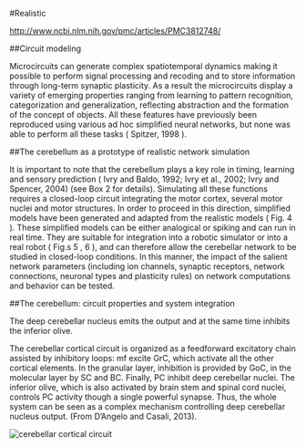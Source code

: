 #Realistic 

http://www.ncbi.nlm.nih.gov/pmc/articles/PMC3812748/

##Circuit modeling

Microcircuits can generate complex spatiotemporal dynamics making it possible to perform signal processing and recoding and to store information through long-term synaptic plasticity. As a result the microcircuits display a variety of emerging properties ranging from learning to pattern recognition, categorization and generalization, reflecting abstraction and the formation of the concept of objects. All these features have previously been reproduced using various ad hoc simplified neural networks, but none was able to perform all these tasks ( Spitzer, 1998 ).

##The cerebellum as a prototype of realistic network simulation

It is important to note that the cerebellum plays a key role in timing, learning and sensory prediction ( Ivry and Baldo, 1992; Ivry et al., 2002; Ivry and Spencer, 2004) (see Box 2 for details). Simulating all these functions requires a closed-loop circuit integrating the motor cortex, several motor nuclei and motor structures. In order to proceed in this direction, simplified models have been generated and adapted from the realistic models ( Fig. 4  ). These simplified models can be either analogical or spiking and can run in real time. They are suitable for integration into a robotic simulator or into a real robot ( Fig.s 5  , 6  ), and can therefore allow the cerebellar network to be studied in closed-loop conditions. In this manner, the impact of the salient network parameters (including ion channels, synaptic receptors, network connections, neuronal types and plasticity rules) on network computations and behavior can be tested.

##The cerebellum: circuit properties and system integration

The deep cerebellar nucleus emits the output and at the same time inhibits the inferior olive.

The cerebellar cortical circuit is organized as a feedforward excitatory chain assisted by inhibitory loops: mf excite GrC, which activate all the other cortical elements. In the granular layer, inhibition is provided by GoC, in the molecular layer by SC and BC. Finally, PC inhibit deep cerebellar nuclei. The inferior olive, which is also activated by brain stem and spinal cord nuclei, controls PC activity though a single powerful synapse. Thus, the whole system can be seen as a complex mechanism controlling deep cerebellar nucleus output. (From D’Angelo and Casali, 2013).

![cerebellar cortical circuit](http://www.ncbi.nlm.nih.gov/pmc/articles/PMC3812748/bin/153-166f11.jpg)

